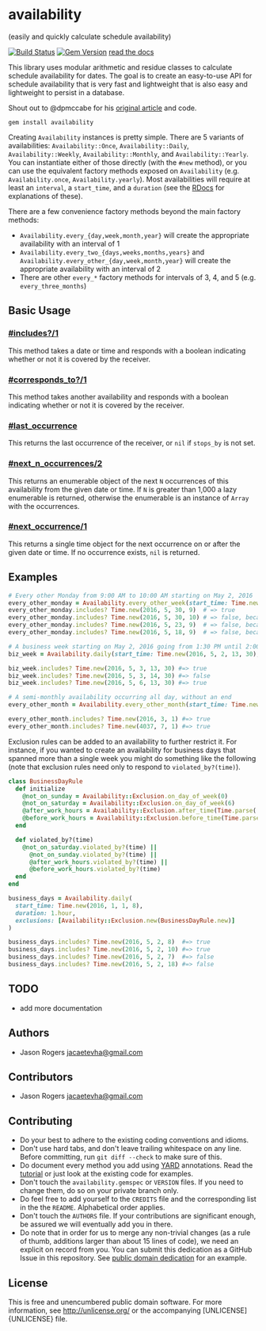 # availability
(easily and quickly calculate schedule availability)

[![Build Status](https://travis-ci.org/upper-hand/availability.svg?branch=master)](https://travis-ci.org/upper-hand/availability)
[![Gem Version](https://badge.fury.io/rb/availability.svg)](https://badge.fury.io/rb/availability)
[read the docs][DOCS]

This library uses modular arithmetic and residue classes to calculate schedule availability for dates. The goal is to create an easy-to-use API for schedule availability that is very fast and lightweight that is also easy and lightweight to persist in a database.

Shout out to @dpmccabe for his [original article](http://dmcca.be/2014/01/09/recurring-subscriptions-with-ruby-rspec-and-modular-arithmetic.html) and code.

```
gem install availability
```

Creating `Availability` instances is pretty simple. There are 5 variants of availabilities: `Availability::Once`, `Availability::Daily`, `Availability::Weekly`, `Availability::Monthly`, and `Availability::Yearly`. You can instantiate either of those directly (with the `#new` method), or you can use the equivalent factory methods exposed on `Availability` (e.g. `Availability.once`, `Availability.yearly`). Most availabilities will require at least an `interval`, a `start_time`, and a `duration` (see the [RDocs](http://www.rubydoc.info/gems/availability/Availability/AbstractAvailability#initialize-instance_method) for explanations of these).

There are a few convenience factory methods beyond the main factory methods:
  - `Availability.every_{day,week,month,year}` will create the appropriate availability with an interval of 1
  - `Availability.every_two_{days,weeks,months,years}` and `Availability.every_other_{day,week,month,year}` will create the appropriate availability with an interval of 2
  - There are other `every_*` factory methods for intervals of 3, 4, and 5 (e.g. `every_three_months`)

## Basic Usage

### [#includes?/1][INCLUDES]
This method takes a date or time and responds with a boolean indicating whether or not it is covered by the receiver.

### [#corresponds_to?/1][CORRESPONDS_TO]
This method takes another availability and responds with a boolean indicating whether or not it is covered by the receiver.

### [#last_occurrence][LAST_OCCURRENCE]
This returns the last occurrence of the receiver, or `nil` if `stops_by` is not set.

### [#next_n_occurrences/2][NEXT_N_OCCURS]
This returns an enumerable object of the next `N` occurrences of this availability from the given date or time. If `N` is greater than 1,000 a lazy enumerable is returned, otherwise the enumerable is an instance of `Array` with the occurrences.

### [#next_occurrence/1][NEXT_OCCUR]
This returns a single time object for the next occurrence on or after the given date or time. If no occurrence exists, `nil` is returned.

## Examples

```ruby
# Every other Monday from 9:00 AM to 10:00 AM starting on May 2, 2016
every_other_monday = Availability.every_other_week(start_time: Time.new(2016, 5, 2, 9), duration: 1.hour)
every_other_monday.includes? Time.new(2016, 5, 30, 9)  # => true
every_other_monday.includes? Time.new(2016, 5, 30, 10) # => false, because it lasts only an hour
every_other_monday.includes? Time.new(2016, 5, 23, 9)  # => false, because it's not a covered Monday
every_other_monday.includes? Time.new(2016, 5, 18, 9)  # => false, because it's not a Monday

# A business week starting on May 2, 2016 going from 1:30 PM until 2:00 PM every day
biz_week = Availability.daily(start_time: Time.new(2016, 5, 2, 13, 30), stops_by: Time.new(2016, 5, 6), duration: 30.minutes)

biz_week.includes? Time.new(2016, 5, 3, 13, 30) #=> true
biz_week.includes? Time.new(2016, 5, 3, 14, 30) #=> false
biz_week.includes? Time.new(2016, 5, 6, 13, 30) #=> true

# A semi-monthly availability occurring all day, without an end
every_other_month = Availability.every_other_month(start_time: Time.new(2016, 1, 1), duration: 1.day)

every_other_month.includes? Time.new(2016, 3, 1) #=> true
every_other_month.includes? Time.new(4037, 7, 1) #=> true
```

Exclusion rules can be added to an availability to further restrict it. For instance, if you wanted to create an availability for business days that spanned more than a single week you might do something like the following (note that exclusion rules need only to respond to `violated_by?(time)`).
```ruby
class BusinessDayRule
  def initialize
    @not_on_sunday = Availability::Exclusion.on_day_of_week(0)
    @not_on_saturday = Availability::Exclusion.on_day_of_week(6)
    @after_work_hours = Availability::Exclusion.after_time(Time.parse('18:00'))
    @before_work_hours = Availability::Exclusion.before_time(Time.parse('08:00'))
  end

  def violated_by?(time)
    @not_on_saturday.violated_by?(time) ||
      @not_on_sunday.violated_by?(time) ||
      @after_work_hours.violated_by?(time) ||
      @before_work_hours.violated_by?(time)
  end
end

business_days = Availability.daily(
  start_time: Time.new(2016, 1, 1, 8),
  duration: 1.hour,
  exclusions: [Availability::Exclusion.new(BusinessDayRule.new)]
)

business_days.includes? Time.new(2016, 5, 2, 8)  #=> true
business_days.includes? Time.new(2016, 5, 2, 10) #=> true
business_days.includes? Time.new(2016, 5, 2, 7)  #=> false
business_days.includes? Time.new(2016, 5, 2, 18) #=> false
```

## TODO

* add more documentation

## Authors

* Jason Rogers <jacaetevha@gmail.com>

## Contributors

* Jason Rogers <jacaetevha@gmail.com>

## Contributing

* Do your best to adhere to the existing coding conventions and idioms.
* Don't use hard tabs, and don't leave trailing whitespace on any line.
  Before committing, run `git diff --check` to make sure of this.
* Do document every method you add using [YARD][] annotations. Read the
  [tutorial][YARD-GS] or just look at the existing code for examples.
* Don't touch the `availability.gemspec` or `VERSION` files. If you need
  to change them, do so on your private branch only.
* Do feel free to add yourself to the `CREDITS` file and the
  corresponding list in the the `README`. Alphabetical order applies.
* Don't touch the `AUTHORS` file. If your contributions are significant
  enough, be assured we will eventually add you in there.
* Do note that in order for us to merge any non-trivial changes (as a rule
  of thumb, additions larger than about 15 lines of code), we need an
  explicit on record from you. You can submit this dedication as a GitHub
  Issue in this repository. See [public domain dedication][PDD] for an example.

## License

This is free and unencumbered public domain software. For more information,
see <http://unlicense.org/> or the accompanying [UNLICENSE]{UNLICENSE} file.

[YARD]:             http://yardoc.org/
[YARD-GS]:          http://rubydoc.info/docs/yard/file/docs/GettingStarted.md
[PDD]:              http://lists.w3.org/Archives/Public/public-rdf-ruby/2010May/0013.html
[DOCS]:             http://www.rubydoc.info/gems/availability
[INCLUDES]:         http://www.rubydoc.info/gems/availability/Availability/AbstractAvailability#includes%3F-instance_method
[CORRESPONDS_TO]:   http://www.rubydoc.info/gems/availability/Availability/AbstractAvailability#corresponds_to%3F-instance_method
[LAST_OCCURRENCE]:  http://www.rubydoc.info/gems/availability/Availability/AbstractAvailability#last_occurrence-instance_method
[NEXT_N_OCCURS]:    http://www.rubydoc.info/gems/availability/Availability/AbstractAvailability#next_n_occurrences-instance_method
[NEXT_OCCUR]:       http://www.rubydoc.info/gems/availability/Availability/AbstractAvailability#next_occurrence-instance_method
